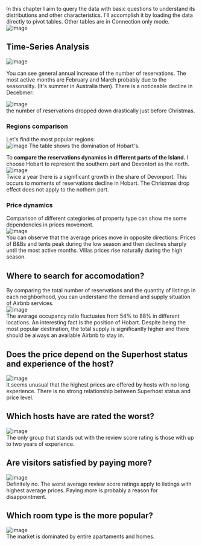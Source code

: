 In this chapter I aim to query the data with basic questions to understand its distributions and other characteristics. I'll accomplish it by loading the data directly to pivot tables. Other tables are in Connection only mode.   
![image](https://github.com/jakubgrunwald/Inside-Airbnb-Data-Analysis-in-Excel-PQ/assets/159199366/4dd94025-4578-42c7-982f-173a4cc19056)  

## Time-Series Analysis

  ![image](https://github.com/jakubgrunwald/Inside-Airbnb-Data-Analysis-in-Excel-PQ/assets/159199366/fdad2e42-4190-4d76-ad90-94de090ef0df)  
  
You can see general annual increase of the number of reservations. The most active months are February and March probably due to the seasonality. (It's summer in Australia then). There is a noticeable decline in Decebmer:  

![image](https://github.com/jakubgrunwald/Inside-Airbnb-Data-Analysis-in-Excel-PQ/assets/159199366/14fcd4a3-d0dc-4334-9d84-fbf9f41cfe12)  
the number of reservations dropped down drastically just before Christmas.   

### Regions comparison
Let's find the most popular regions:  
![image](https://github.com/jakubgrunwald/Inside-Airbnb-Data-Analysis-in-Excel-PQ/assets/159199366/e10a5cc4-650c-4cfb-9394-09e1f376a592)
The table shows the domination of Hobart's.  

To **compare the reservations dynamics in different parts of the Island.** I choose Hobart to represent the southern part and Devontort as the north.   
![image](https://github.com/jakubgrunwald/Inside-Airbnb-Data-Analysis-in-Excel-PQ/assets/159199366/2a0ab51c-e853-4d61-ac3f-5206e9ab31e2)  
Twice a year there is a significant growth in the share of Devonport. This occurs to moments of reservations decline in Hobart. The Christmas drop effect does not apply to the nothern part.  

### Price dynamics  
Comparison of different categiories of property type can show me some dependencies in prices movement.  
![image](https://github.com/jakubgrunwald/Inside-Airbnb-Data-Analysis-in-Excel-PQ/assets/159199366/89a1a693-c82c-4c17-9299-2d5ecfa4e570)  
You can observe that the average prices move in opposite directions: Prices of B&Bs and tents peak during the low season and then declines sharply until the most active months. Villas prices rise naturally during the high season.  

## Where to search for accomodation?  
By comparing the total number of reservations and the quantity of listings in each neighborhood, you can understand the demand and supply situation of Airbnb services.  
![image](https://github.com/jakubgrunwald/Inside-Airbnb-Data-Analysis-in-Excel-PQ/assets/159199366/e47876ae-e58c-446e-9ea9-7a8377d4ed54)  
The average occupancy ratio fluctuates from  54% to 88% in different locations. An interesting fact is the position of Hobart. Despite being the most popular destination, the total supply is significantly higher and there should be always an available Airbnb to stay in.  

## Does the price depend on the Superhost status and experience of the host?  
![image](https://github.com/jakubgrunwald/Inside-Airbnb-Data-Analysis-in-Excel-PQ/assets/159199366/f11cf8a3-6a7e-4b46-a8ba-a6b46d597122)  
It seems unusual that the highest prices are offered by hosts with no long experience. There is no strong relationship between Superhost status and price level.  

## Which hosts have are rated the worst?  
![image](https://github.com/jakubgrunwald/Inside-Airbnb-Data-Analysis-in-Excel-PQ/assets/159199366/34428610-5a3d-4095-9826-b1e1715851d6)  
The only group that stands out with the review score rating is those with up to two years of experience.  

## Are visitors satisfied by paying more?  
![image](https://github.com/jakubgrunwald/Inside-Airbnb-Data-Analysis-in-Excel-PQ/assets/159199366/5319cc8d-8309-49a4-aca2-c0b376b6129c)  
Definitely no. The worst average review score ratings apply to listings with highest average prices. Paying more is probably a reason for disappointment.  

## Which room type is the more popular?  
![image](https://github.com/jakubgrunwald/Inside-Airbnb-Data-Analysis-in-Excel-PQ/assets/159199366/bb71b6cc-c043-45bf-afb1-4aa6fddefd28)  
The market is dominated by entire apartaments and homes. 























